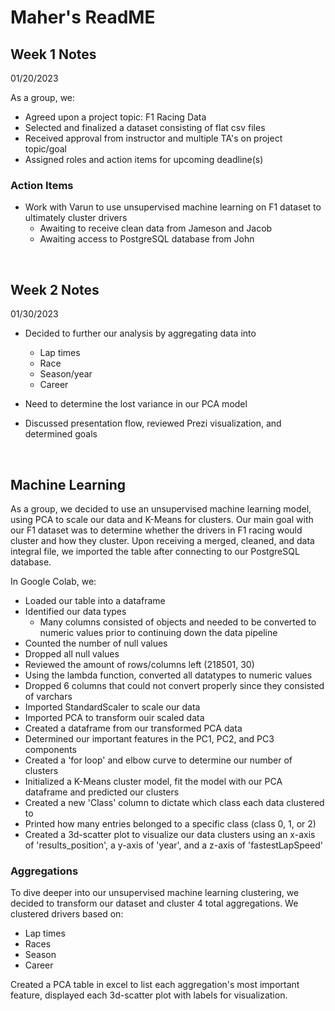 # Maher's ReadME

## Week 1 Notes
01/20/2023

As a group, we:
- Agreed upon a project topic: F1 Racing Data
- Selected and finalized a dataset consisting of flat csv files
- Received approval from instructor and multiple TA's on project topic/goal
- Assigned roles and action items for upcoming deadline(s)



### Action Items
- Work with Varun to use unsupervised machine learning on F1 dataset to ultimately cluster drivers
    - Awaiting to receive clean data from Jameson and Jacob
    - Awaiting access to PostgreSQL database from John

<br>

## Week 2 Notes
01/30/2023
- Decided to further our analysis by aggregating data into
    - Lap times
    - Race
    - Season/year
    - Career

- Need to determine the lost variance in our PCA model
- Discussed presentation flow, reviewed Prezi visualization, and determined goals
    
<br>

## Machine Learning
 As a group, we decided to use an unsupervised machine learning model, using PCA to scale our data and K-Means for clusters. Our main goal with our F1 dataset was to determine whether the drivers in F1 racing would cluster and how they cluster. Upon receiving a merged, cleaned, and data integral file, we imported the table after connecting to our PostgreSQL database.

 In Google Colab, we:
 - Loaded our table into a dataframe
 - Identified our data types
    - Many columns consisted of objects and needed to be converted to numeric values prior to continuing down the data pipeline
 - Counted the number of null values
 - Dropped all null values
 - Reviewed the amount of rows/columns left (218501, 30)
 - Using the lambda function, converted all datatypes to numeric values
 - Dropped 6 columns that could not convert properly since they consisted of varchars
 - Imported StandardScaler to scale our data
 - Imported PCA to transform ouir scaled data
 - Created a dataframe from our transformed PCA data
 - Determined our important features in the PC1, PC2, and PC3 components
 - Created a 'for loop' and elbow curve to determine our number of clusters
 - Initialized a K-Means cluster model, fit the model with our PCA dataframe and predicted our clusters
 - Created a new 'Class' column to dictate which class each data clustered to
 - Printed how many entries belonged to a specific class (class 0, 1, or 2)
 - Created a 3d-scatter plot to visualize our data clusters using an x-axis of 'results_position', a y-axis of 'year', and a z-axis of 'fastestLapSpeed'


### Aggregations
 
 To dive deeper into our unsupervised machine learning clustering, we decided to transform our dataset and cluster 4 total aggregations. We clustered drivers based on:
 - Lap times
 - Races
 - Season
 - Career

 Created a PCA table in excel to list each aggregation's most important feature, displayed each 3d-scatter plot with labels for visualization.

    